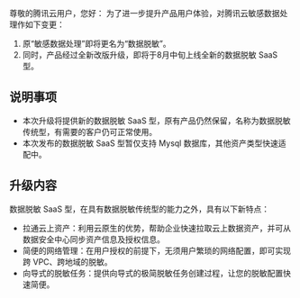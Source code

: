 尊敬的腾讯云用户，您好：
为了进一步提升产品用户体验，对腾讯云敏感数据处理作如下变更：
1. 原“敏感数据处理”即将更名为“数据脱敏”。
2. 同时，产品经过全新改版升级，即将于8月中旬上线全新的数据脱敏 SaaS 型。

## 说明事项
- 本次升级将提供新的数据脱敏 SaaS 型，原有产品仍然保留，名称为数据脱敏传统型，有需要的客户仍可正常使用。
- 本次发布的数据脱敏 SaaS 型暂仅支持 Mysql 数据库，其他资产类型快速适配中。

## 升级内容
数据脱敏 SaaS 型，在具有数据脱敏传统型的能力之外，具有以下新特点：
- 拉通云上资产：利用云原生的优势，帮助企业快速拉取云上数据资产，并可从数据安全中心同步资产信息及授权信息。
- 简便的网络管理：在用户授权的前提下，无须用户繁琐的网络配置，即可实现跨 VPC、跨地域的脱敏。
- 向导式的脱敏任务：提供向导式的极简脱敏任务创建过程，让您的脱敏配置快速简便。
